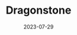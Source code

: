 ---
title: "Dragonstone"
excerpt: "Where dragons dance with fire and blood"
description: "San Juan de Gaztelugatxe"
gallery_name: "dragonstone"
date: 2023-07-29
tags:
  - 🌊Coastal
header:
  overlay_image: cover/dragonstone-3v1.jpg
---